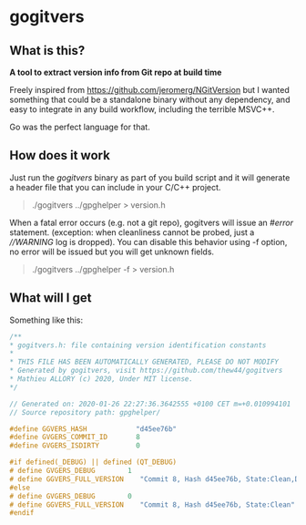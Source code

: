 # gogitvers

## What is this?

__A tool to extract version info from Git repo at build time__

Freely inspired from https://github.com/jeromerg/NGitVersion
but I wanted something that could be a standalone binary without any dependency, and easy to integrate in any build workflow, including the terrible MSVC++.

Go was the perfect language for that.

## How does it work

Just run the *gogitvers* binary as part of you build script and it will generate a header file that you can include in your C/C++ project.
> ./gogitvers ../gpghelper > version.h

When a fatal error occurs (e.g. not a git repo), gogitvers will issue an *#error* statement.
(exception: when cleanliness cannot be probed, just a *//WARNING* log is dropped).
You can disable this behavior using -f option, no error will be issued but you will get unknown fields.
> ./gogitvers ../gpghelper -f > version.h

## What will I get

Something like this:
```C
/**
* gogitvers.h: file containing version identification constants
*
* THIS FILE HAS BEEN AUTOMATICALLY GENERATED, PLEASE DO NOT MODIFY
* Generated by gogitvers, visit https://github.com/thew44/gogitvers
* Mathieu ALLORY (c) 2020, Under MIT license.
*/

// Generated on: 2020-01-26 22:27:36.3642555 +0100 CET m=+0.010994101
// Source repository path: gpghelper/

#define GGVERS_HASH            "d45ee76b"
#define GVGERS_COMMIT_ID       8
#define GVGERS_ISDIRTY         0

#if defined(_DEBUG) || defined (QT_DEBUG)
# define GVGERS_DEBUG        1
# define GGVERS_FULL_VERSION    "Commit 8, Hash d45ee76b, State:Clean,DEBUG"
#else
# define GVGERS_DEBUG        0
# define GGVERS_FULL_VERSION    "Commit 8, Hash d45ee76b, State:Clean"
#endif
```